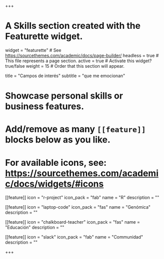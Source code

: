+++
# A Skills section created with the Featurette widget.
widget = "featurette"  # See https://sourcethemes.com/academic/docs/page-builder/
headless = true  # This file represents a page section.
active = true  # Activate this widget? true/false
weight = 15  # Order that this section will appear.

title = "Campos de interés"
subtitle = "que me emocionan"

# Showcase personal skills or business features.
# 
# Add/remove as many `[[feature]]` blocks below as you like.
# 
# For available icons, see: https://sourcethemes.com/academic/docs/widgets/#icons

[[feature]]
  icon = "r-project"
  icon_pack = "fab"
  name = "R"
  description = ""
  
[[feature]]
  icon = "laptop-code"
  icon_pack = "fas"
  name = "Genómica"
  description = ""

[[feature]]
  icon = "chalkboard-teacher"
  icon_pack = "fas"
  name = "Educación"
  description = ""
  
[[feature]]
  icon = "slack"
  icon_pack = "fab"
  name = "Communidad"
  description = ""  


+++

